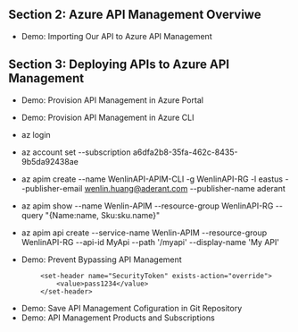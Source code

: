 ## Section 2: Azure API Management Overviwe
* Demo: Importing Our API to Azure API Management
## Section 3: Deploying APIs to Azure API Management
* Demo: Provision API Management in Azure Portal
* Demo: Provision API Management in Azure CLI
* az login
* az account set --subscription a6dfa2b8-35fa-462c-8435-9b5da92438ae

* az apim create --name WenlinAPI-APIM-CLI -g WenlinAPI-RG -l eastus --publisher-email wenlin.huang@aderant.com --publisher-name aderant
* az apim show --name Wenlin-APIM --resource-group WenlinAPI-RG --query "{Name:name, Sku:sku.name}"
* az apim api create --service-name Wenlin-APIM --resource-group WenlinAPI-RG --api-id MyApi --path '/myapi' --display-name 'My API'
* Demo: Prevent Bypassing API Management
```
        <set-header name="SecurityToken" exists-action="override">
            <value>pass1234</value>
        </set-header>
```
* Demo: Save API Management Cofiguration in Git Repository
* Demo: API Management Products and Subscriptions